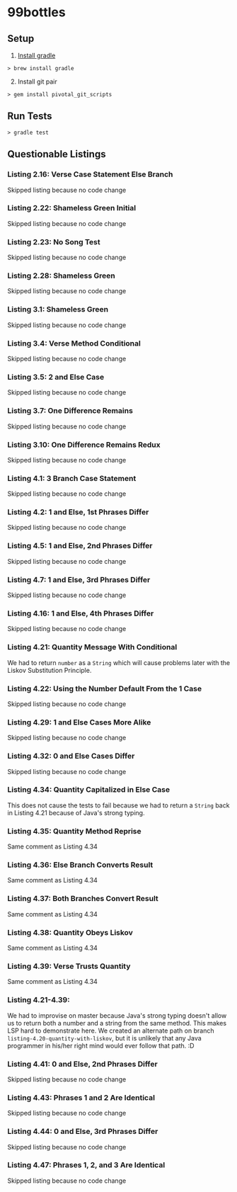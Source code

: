 # 99bottles

## Setup

1. [Install gradle](https://gradle.org/install/)

`> brew install gradle`

2. Install git pair

`> gem install pivotal_git_scripts`

## Run Tests

`> gradle test`

## Questionable Listings

### Listing 2.16: Verse Case Statement Else Branch
Skipped listing because no code change

### Listing 2.22: Shameless Green Initial
Skipped listing because no code change

### Listing 2.23: No Song Test
Skipped listing because no code change

### Listing 2.28: Shameless Green
Skipped listing because no code change

### Listing 3.1: Shameless Green
Skipped listing because no code change

### Listing 3.4: Verse Method Conditional
Skipped listing because no code change

### Listing 3.5: 2 and Else Case
Skipped listing because no code change

### Listing 3.7: One Difference Remains
Skipped listing because no code change

### Listing 3.10: One Difference Remains Redux
Skipped listing because no code change

### Listing 4.1: 3 Branch Case Statement
Skipped listing because no code change

### Listing 4.2: 1 and Else, 1st Phrases Differ
Skipped listing because no code change

### Listing 4.5: 1 and Else, 2nd Phrases Differ
Skipped listing because no code change

### Listing 4.7: 1 and Else, 3rd Phrases Differ
Skipped listing because no code change

### Listing 4.16: 1 and Else, 4th Phrases Differ
Skipped listing because no code change

### Listing 4.21: Quantity Message With Conditional
We had to return `number` as a `String` which will cause problems later with the Liskov Substitution Principle.

### Listing 4.22: Using the Number Default From the 1 Case
Skipped listing because no code change

### Listing 4.29: 1 and Else Cases More Alike
Skipped listing because no code change

### Listing 4.32: 0 and Else Cases Differ
Skipped listing because no code change

### Listing 4.34: Quantity Capitalized in Else Case
This does not cause the tests to fail because we had to return a `String` back in Listing 4.21 because of Java's strong typing.

### Listing 4.35: Quantity Method Reprise
Same comment as Listing 4.34

### Listing 4.36: Else Branch Converts Result
Same comment as Listing 4.34

### Listing 4.37: Both Branches Convert Result
Same comment as Listing 4.34

### Listing 4.38: Quantity Obeys Liskov
Same comment as Listing 4.34

### Listing 4.39: Verse Trusts Quantity
Same comment as Listing 4.34

### Listing 4.21-4.39:
We had to improvise on master because Java's strong typing doesn't allow us to return both a number and a string from the same method. This makes LSP hard to demonstrate here. We created an alternate path on branch `listing-4.20-quantity-with-liskov`, but it is unlikely that any Java programmer in his/her right mind would ever follow that path. :D

### Listing 4.41: 0 and Else, 2nd Phrases Differ
Skipped listing because no code change

### Listing 4.43: Phrases 1 and 2 Are Identical
Skipped listing because no code change

### Listing 4.44: 0 and Else, 3rd Phrases Differ
Skipped listing because no code change

### Listing 4.47: Phrases 1, 2, and 3 Are Identical
Skipped listing because no code change